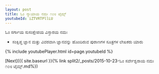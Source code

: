 ```yaml
---
layout: post
title: ಓಂ ನ್ಯಾಯಾಯ ನಮಃ ೧೦೮ ಟೈಮ್ಸ್
youtubeId: iZTVRTPllLU
---
```

 
 
 ಓಂ ಸರ್ಗಾಯ ಸುಸಂಕ್ಷೇಪಯ ವಿಸ್ತಾರಯ ನಮಃ  
 
 -  ಸಂಕ್ಷಿಪ್ತ ಜ್ಞಾನ ಮತ್ತು ವಿವರವಾಗಿ ಜ್ಞಾನವನ್ನು ಹೊಂದಿರುವ ಪುರಾಣಗಳ ಸೂತ್ರಗಳ ಲೇಖಕರು ಯಾರು 
 
  
 
  
 
 
 
 
 
 


{% include youtubePlayer.html id=page.youtubeId %}
 
[Next]({{ site.baseurl }}{% link  split2/_posts/2015-10-23-ಓಂ ಸರ್ವೇಶ್ವರಾಯ ನಮಃ ೧೦೮ ಟೈಮ್ಸ್.md%})
 
